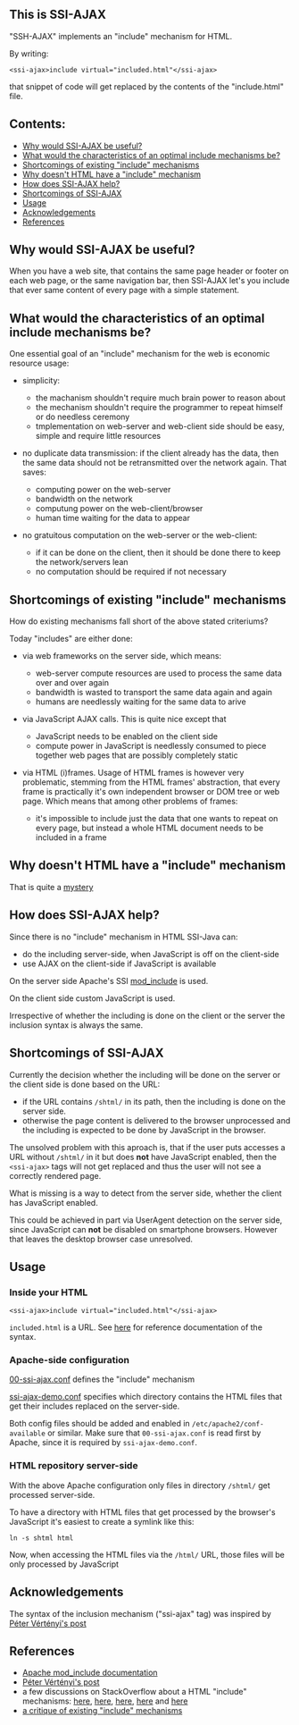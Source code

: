 This is SSI-AJAX
----------------

"SSH-AJAX" implements an "include" mechanism for HTML.

By writing:

	<ssi-ajax>include virtual="included.html"</ssi-ajax>

that snippet of code will get replaced by the contents
of the "include.html" file.

## Contents:

* [Why would SSI-AJAX be useful?](https://github.com/tpo/SSI-AJAX#why-would-ssi-ajax-be-useful)
* [What would the characteristics of an optimal include mechanisms be?](https://github.com/tpo/SSI-AJAX#what-would-the-characteristics-of-an-optimal-include-mechanisms-be)
* [Shortcomings of existing "include" mechanisms](https://github.com/tpo/SSI-AJAX#shortcomings-of-existing-include-mechanisms)
* [Why doesn't HTML have a "include" mechanism](https://github.com/tpo/SSI-AJAX#why-doesnt-html-have-a-include-mechanism)
* [How does SSI-AJAX help?](https://github.com/tpo/SSI-AJAX#how-does-ssi-ajax-help)
* [Shortcomings of SSI-AJAX](https://github.com/tpo/SSI-AJAX#shortcomings-of-ssi-ajax)
* [Usage](https://github.com/tpo/SSI-AJAX#shortcomings-of-ssi-ajax)
* [Acknowledgements](https://github.com/tpo/SSI-AJAX#acknowledgements)
* [References](https://github.com/tpo/SSI-AJAX#references)

## Why would SSI-AJAX be useful?

When you have a web site, that contains the same page header
or footer on each web page, or the same navigation bar, then
SSI-AJAX let's you include that ever same content of every
page with a simple statement.

## What would the characteristics of an optimal include mechanisms be?

One essential goal of an "include" mechanism for the web is
economic resource usage:

* simplicity:
  * the machanism shouldn't require much brain power to
    reason about
  * the mechanism shouldn't require the programmer to
    repeat himself or do needless ceremony
  * tmplementation on web-server and web-client side
    should be easy, simple and require little resources
  
* no duplicate data transmission: if the client already
  has the data, then the same data should not be
  retransmitted over the network again. That saves:
  
  * computing power on the web-server
  * bandwidth on the network
  * computung power on the web-client/browser
  * human time waiting for the data to appear
  
* no gratuitous computation on the web-server or the
  web-client:
  
  * if it can be done on the client, then it should
    be done there to keep the network/servers lean
  * no computation should be required if not necessary

## Shortcomings of existing "include" mechanisms

How do existing mechanisms fall short of the above stated criteriums?

Today "includes" are either done:

* via web frameworks on the server side, which means:
  * web-server compute resources are used to process the same
    data over and over again
  * bandwidth is wasted to transport the same data again and again
  * humans are needlessly waiting for the same data to arive
  
* via JavaScript AJAX calls. This is quite nice except that
  * JavaScript needs to be enabled on the client side
  * compute power in JavaScript is needlessly consumed to
    piece together web pages that are possibly completely static
  
* via HTML (i)frames. Usage of HTML frames is however very
  problematic, stemming from the HTML frames' abstraction,
  that every frame is practically it's own independent
  browser or DOM tree or web page. Which means that among
  other problems of frames:
  * it's impossible to include just the data that one wants
    to repeat on every page, but instead a whole HTML document
    needs to be included in a frame

## Why doesn't HTML have a "include" mechanism

That is quite a
[mystery](https://github.com/whatwg/html/issues/331#issuecomment-242938547)

## How does SSI-AJAX help?

Since there is no "include" mechanism in HTML SSI-Java can:
* do the including server-side, when JavaScript is off on the client-side
* use AJAX on the client-side if JavaScript is available

On the server side Apache's SSI
[mod_include](https://httpd.apache.org/docs/current/mod/mod_include.html)
is used.

On the client side custom JavaScript is used.

Irrespective of whether the including is done on the client
or the server the inclusion syntax is always the same.

## Shortcomings of SSI-AJAX

Currently the decision whether the including will be done
on the server or the client side is done based on the URL:

* if the URL contains `/shtml/` in its path, then the including
  is done on the server side.
* otherwise the page content is delivered to the browser
  unprocessed and the including is expected to be done by
  JavaScript in the browser.

The unsolved problem with this aproach is, that if the user
puts accesses a URL without `/shtml/` in it but does **not**
have JavaScript enabled, then the `<ssi-ajax>` tags
will not get replaced and thus the user will not see a
correctly rendered page.

What is missing is a way to detect from the server side, whether
the client has JavaScript enabled.

This could be achieved in part via UserAgent detection on the
server side, since JavaScript can **not** be disabled on
smartphone browsers. However that leaves the desktop browser
case unresolved.

## Usage

### Inside your HTML

	<ssi-ajax>include virtual="included.html"</ssi-ajax>

`included.html` is a URL. See
[here](https://httpd.apache.org/docs/current/mod/mod_include.html#includevirtual)
for reference documentation of the syntax.

### Apache-side configuration

[00-ssi-ajax.conf](00-ssi-ajax.conf) defines the "include" mechanism

[ssi-ajax-demo.conf](ssi-ajax-demo.conf) specifies which directory
contains the HTML files that get their includes replaced on the server-side.

Both config files should be added and enabled in
`/etc/apache2/conf-available` or similar. Make sure that
`00-ssi-ajax.conf` is read first by Apache, since it is required by
`ssi-ajax-demo.conf`.

### HTML repository server-side

With the above Apache configuration only files in directory
`/shtml/` get processed server-side.

To have a directory with HTML files that get processed by the
browser's JavaScript it's easiest to create a symlink like this:
   
	ln -s shtml html
   
Now, when accessing the HTML files via the `/html/` URL, those
files will be only processed by JavaScript

## Acknowledgements

The syntax of the inclusion mechanism ("ssi-ajax" tag) was inspired by
[Péter Vértényi's post](https://stackoverflow.com/a/46928819)

## References

* [Apache mod_include documentation](https://httpd.apache.org/docs/current/mod/mod_include.html)
* [Péter Vértényi's post](https://stackoverflow.com/a/46928819)
* a few discussions on StackOverflow about a HTML "include" mechanisms:
  [here](https://stackoverflow.com/questions/3928331/equivalent-of-include-in-html),
  [here](https://stackoverflow.com/questions/8988855/include-another-html-file-in-a-html-file),
  [here](https://softwareengineering.stackexchange.com/questions/7245/why-no-client-side-html-include-tag#7256),
  [here](https://stackoverflow.com/questions/7542872/how-to-include-one-html-file-into-another) and
  [here](https://github.com/whatwg/html/issues/331)
* [a critique of existing "include" mechanisms](http://tpo.sourcepole.ch/articles/168%20html-http-considered-harmful.html)
